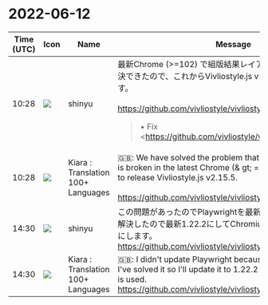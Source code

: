 # 2022-06-12

|Time (UTC)|Icon|Name|Message|
|---|---|---|---|
|10:28|![](https://avatars.slack-edge.com/2018-04-27/354445776386_e258f5ed5ba887b08668_72.jpg)|shinyu|最新Chrome (&gt;=102) で組版結果レイアウトが崩れる問題が解決できたので、これからVivliostyle.js v2.15.5をリリースします。<br><br><https://github.com/vivliostyle/vivliostyle.js/pull/939><br><blockquote>• Fix <https://github.com/vivliostyle/vivliostyle.js/issues/896|#896><br><br>This is a workaround for the Chromium problem that printing uses legacy layout and causes inconsistent results between viewing and printing. This forces always Chromium legacy layout by using table in multicolumn layout.<br><br><pre>[data-vivliostyle-page-container] {<br>  column-count: 1;<br>  height: 99999999px;<br>}<br>[data-vivliostyle-bleed-box] {<br>  display: table;<br>}</pre><br><br>This workaround will be unnecessary when the Chromium issue is resolved:<br><br>• <https://bugs.chromium.org/p/chromium/issues/detail?id=1121942|Chromium bugs - Issue 1121942: [LayoutNG] Implement printing></blockquote>|
|10:28|![](https://avatars.slack-edge.com/2021-08-02/2324149410423_2aa7423c4133ecb9f168_72.png)|Kiara : Translation 100+ Languages|🇬🇧: We have solved the problem that the layout result layout is broken in the latest Chrome (&amp; gt; = 102), so we are about to release Vivliostyle.js v2.15.5.<br><br><https://github.com/vivliostyle/vivliostyle.js/pull/939>|
|14:30|![](https://avatars.slack-edge.com/2018-04-27/354445776386_e258f5ed5ba887b08668_72.jpg)|shinyu|この問題があったのでPlaywrightを最新にしてませんでしたが、解決したので最新1.22.2にしてChromium 102が使われるようにします。<br><https://github.com/vivliostyle/vivliostyle-cli/pulls>|
|14:30|![](https://avatars.slack-edge.com/2021-08-02/2324149410423_2aa7423c4133ecb9f168_72.png)|Kiara : Translation 100+ Languages|🇬🇧: I didn't update Playwright because of this problem, but I've solved it so I'll update it to 1.22.2 so that Chromium 102 is used.<br><https://github.com/vivliostyle/vivliostyle-cli/pulls>|
